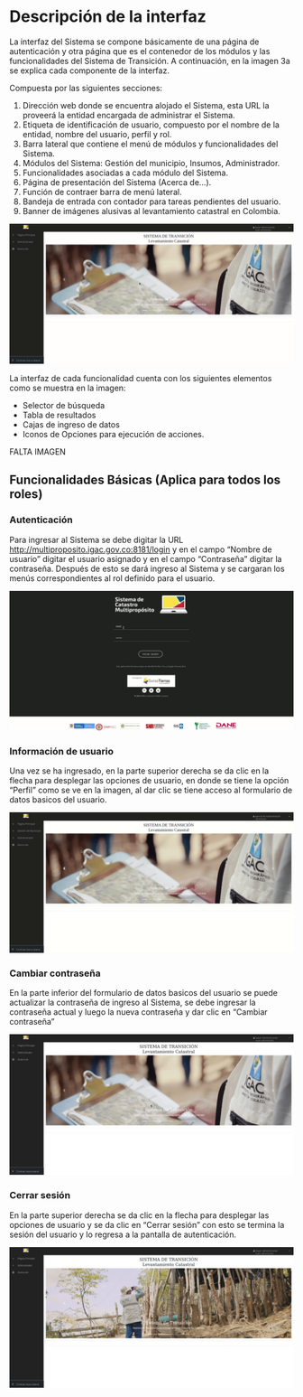 # Descripción de la interfaz
La interfaz del Sistema se compone básicamente de una página de autenticación y otra página que es el contenedor de los módulos y las funcionalidades del Sistema de Transición. A continuación, en la imagen 3a se explica cada componente de la interfaz.

Compuesta por las siguientes secciones:
1. Dirección web donde se encuentra alojado el Sistema, esta URL la proveerá la entidad encargada de administrar el Sistema.
2. Etiqueta de identificación de usuario, compuesto por el nombre de la entidad, nombre del usuario, perfil y rol.
3. Barra lateral que contiene el menú de módulos y funcionalidades del Sistema.
4. Módulos del Sistema: Gestión del municipio, Insumos, Administrador.
5. Funcionalidades asociadas a cada módulo del Sistema.
6. Página de presentación del Sistema (Acerca de...).
7. Función de contraer barra de menú lateral.
8. Bandeja de entrada con contador para tareas pendientes del usuario.
9. Banner de imágenes alusivas al levantamiento catastral en Colombia.

![Acerca de](images/root/4-acerca-de.gif)

La interfaz de cada funcionalidad cuenta con los siguientes elementos como se muestra en la imagen:

- Selector de búsqueda
- Tabla de resultados
- Cajas de ingreso de datos
- Iconos de Opciones para ejecución de acciones.

FALTA IMAGEN 
## Funcionalidades Básicas (Aplica para todos los roles)

### Autenticación

Para ingresar al Sistema se debe digitar la URL http://multiproposito.igac.gov.co:8181/login  y en el campo “Nombre de usuario” digitar el usuario asignado y en el campo “Contraseña” digitar la contraseña. Después de esto se dará ingreso al Sistema y se cargaran los menús correspondientes al rol definido para el usuario.

![Autenticación](images/root/1-login.gif)

### Información de usuario

Una vez se ha ingresado, en la parte superior derecha se da clic en la flecha para desplegar las opciones de usuario, en donde se tiene la opción “Perfil” como se ve en la imagen, al dar clic se tiene acceso al formulario de datos basicos del usuario.

![Información de usuario](images/administrador/12-actualizar-info-usuario.gif)

### Cambiar contraseña

En la parte inferior del formulario de datos basicos del usuario se puede actualizar la contraseña de ingreso al Sistema, se debe ingresar la contraseña actual y luego la nueva contraseña y dar clic en “Cambiar contraseña”

![Cambiar contraseña](images/root/5-cambiar-password.gif)

### Cerrar sesión

En la parte superior derecha se da clic en la flecha para desplegar las opciones de usuario y se da clic en “Cerrar sesión”  con esto se termina la sesión del usuario y lo regresa a la pantalla de autenticación.

![Cerrar sesión](images/root/6-cerrar-login.gif)